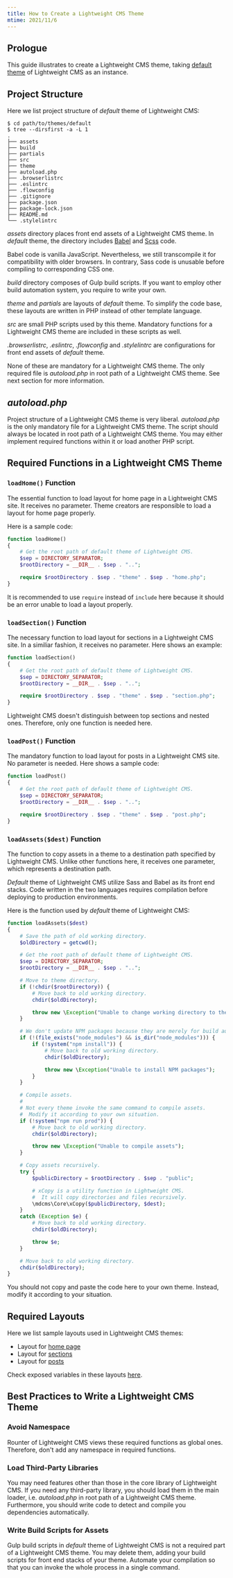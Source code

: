 ```yaml
---
title: How to Create a Lightweight CMS Theme
mtime: 2021/11/6
---
```


## Prologue

This guide illustrates to create a Lightweight CMS theme, taking [default theme](https://github.com/cwchentw/lightweight-cms/tree/master/themes/default) of Lightweight CMS as an instance.

## Project Structure

Here we list project structure of *default* theme of Lightweight CMS:

```shell
$ cd path/to/themes/default
$ tree --dirsfirst -a -L 1
.
├── assets
├── build
├── partials
├── src
├── theme
├── autoload.php
├── .browserlistrc
├── .eslintrc
├── .flowconfig
├── .gitignore
├── package.json
├── package-lock.json
├── README.md
└── .stylelintrc
```

*assets* directory places front end assets of a Lightweight CMS theme. In *default* theme, the directory includes [Babel](https://babeljs.io/) and [Scss](https://sass-lang.com/) code.

Babel code is vanilla JavaScript. Nevertheless, we still transcompile it for compatibility with older browsers. In contrary, Sass code is unusable before compiling to corresponding CSS one.

*build* directory composes of Gulp build scripts. If you want to employ other build automation system, you require to write your own.

*theme* and *partials* are layouts of *default* theme. To simplify the code base, these layouts are written in PHP instead of other template language.

*src* are small PHP scripts used by this theme. Mandatory functions for a Lightweight CMS theme are included in these scripts as well.

*.browserlistrc*, *.eslintrc*, *.flowconfig* and *.stylelintrc* are configurations for front end assets of *default* theme.

None of these are mandatory for a Lightweight CMS theme. The only required file is *autoload.php* in root path of a Lightweight CMS theme. See next section for more information.

## *autoload.php*

Project structure of a Lightweight CMS theme is very liberal. *autoload.php* is the only mandatory file for a Lightweight CMS theme. The script should always be located in root path of a Lightweight CMS theme. You may either implement required functions within it or load another PHP script.

## Required Functions in a Lightweight CMS Theme

### `loadHome()` Function

The essential function to load layout for home page in a Lightweight CMS site. It receives no parameter. Theme creators are responsible to load a layout for home page properly.

Here is a sample code:

```php
function loadHome()
{
    # Get the root path of default theme of Lightweight CMS.
    $sep = DIRECTORY_SEPARATOR;
    $rootDirectory = __DIR__ . $sep . "..";

    require $rootDirectory . $sep . "theme" . $sep . "home.php";
}

```

It is recommended to use `require` instead of `include` here because it should be an error unable to load a layout properly.

### `loadSection()` Function

The necessary function to load layout for sections in a Lightweight CMS site. In a similiar fashion, it receives no parameter. Here shows an example:

```php
function loadSection()
{
    # Get the root path of default theme of Lightweight CMS.
    $sep = DIRECTORY_SEPARATOR;
    $rootDirectory = __DIR__ . $sep . "..";

    require $rootDirectory . $sep . "theme" . $sep . "section.php";
}
```

Lightweight CMS doesn't distinguish between top sections and nested ones. Therefore, only one function is needed here.

### `loadPost()` Function

The mandatory function to load layout for posts in a Lightweight CMS site. No parameter is needed. Here shows a sample code:

```php
function loadPost()
{
    # Get the root path of default theme of Lightweight CMS.
    $sep = DIRECTORY_SEPARATOR;
    $rootDirectory = __DIR__ . $sep . "..";

    require $rootDirectory . $sep . "theme" . $sep . "post.php";
}
```

### `loadAssets($dest)` Function

The function to copy assets in a theme to a destination path specified by Lightweight CMS. Unlike other functions here, it receives one parameter, which represents a destination path.

*Default* theme of Lightweight CMS utilize Sass and Babel as its front end stacks. Code written in the two languages requires compilation before deploying to production environments.

Here is the function used by *default* theme of Lightweight CMS:

```php
function loadAssets($dest)
{
    # Save the path of old working directory.
    $oldDirectory = getcwd();

    # Get the root path of default theme of Lightweight CMS.
    $sep = DIRECTORY_SEPARATOR;
    $rootDirectory = __DIR__ . $sep . "..";

    # Move to theme directory.
    if (!chdir($rootDirectory)) {
        # Move back to old working directory.
        chdir($oldDirectory);

        throw new \Exception("Unable to change working directory to theme directory");
    }

    # We don't update NPM packages because they are merely for build automation.
    if (!(file_exists("node_modules") && is_dir("node_modules"))) {
        if (!system("npm install")) {
            # Move back to old working directory.
            chdir($oldDirectory);

            throw new \Exception("Unable to install NPM packages");
        }
    }

    # Compile assets.
    #
    # Not every theme invoke the same command to compile assets.
    #  Modify it according to your own situation.
    if (!system("npm run prod")) {
        # Move back to old working directory.
        chdir($oldDirectory);

        throw new \Exception("Unable to compile assets");
    }

    # Copy assets recursively.
    try {
        $publicDirectory = $rootDirectory . $sep . "public";

        # xCopy is a utility function in Lightweight CMS.
        #  It will copy directories and files recursively.
        \mdcms\Core\xCopy($publicDirectory, $dest);
    }
    catch (Exception $e) {
        # Move back to old working directory.
        chdir($oldDirectory);

        throw $e;
    }

    # Move back to old working directory.
    chdir($oldDirectory);
}
```

You should not copy and paste the code here to your own theme. Instead, modify it according to your situation.

## Required Layouts

Here we list sample layouts used in Lightweight CMS themes:

* Layout for [home page](https://github.com/cwchentw/lightweight-cms/blob/master/themes/default/theme/home.php)
* Layout for [sections](https://github.com/cwchentw/lightweight-cms/blob/master/themes/default/theme/section.php)
* Layout for [posts](https://github.com/cwchentw/lightweight-cms/blob/master/themes/default/theme/post.php)

Check exposed variables in these layouts [here](/reference/variable-in-layout/).

## Best Practices to Write a Lightweight CMS Theme

### Avoid Namespace

Rounter of Lightweight CMS views these required functions as global ones. Therefore, don't add any namespace in required  functions.

### Load Third-Party Libraries

You may need features other than those in the core library of Lightweight CMS. If you need any third-party library, you should load them in the main loader, i.e. *autoload.php* in root path of a Lightweight CMS theme. Furthermore, you should write code to detect and compile you dependencies automatically.

### Write Build Scripts for Assets

Gulp build scripts in *default* theme of Lightweight CMS is not a required part of a Lightweight CMS theme. You may delete them, adding your build scripts for front end stacks of your theme. Automate your compilation so that you can invoke the whole process in a single command.
